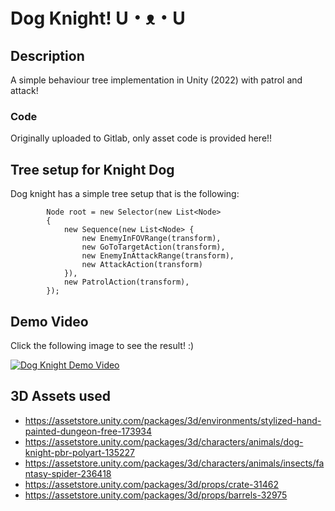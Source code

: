 # Dog Knight! U・ᴥ・U
## Description
A simple behaviour tree implementation in Unity (2022) with patrol and attack!

### Code
Originally uploaded to Gitlab, only asset code is provided here!!

## Tree setup for Knight Dog
Dog knight has a simple tree setup that is the following:
```
        Node root = new Selector(new List<Node>
        {
            new Sequence(new List<Node> {
                new EnemyInFOVRange(transform),
                new GoToTargetAction(transform),
                new EnemyInAttackRange(transform),
                new AttackAction(transform)
            }),
            new PatrolAction(transform),
        });
```

## Demo Video
Click the following image to see the result! :)

[![Dog Knight Demo Video](https://img.youtube.com/vi/BLsSRWvRAQ4/0.jpg)](https://www.youtube.com/watch?v=BLsSRWvRAQ4)

## 3D Assets used 
- https://assetstore.unity.com/packages/3d/environments/stylized-hand-painted-dungeon-free-173934 
- https://assetstore.unity.com/packages/3d/characters/animals/dog-knight-pbr-polyart-135227 
- https://assetstore.unity.com/packages/3d/characters/animals/insects/fantasy-spider-236418 
- https://assetstore.unity.com/packages/3d/props/crate-31462 
- https://assetstore.unity.com/packages/3d/props/barrels-32975 
